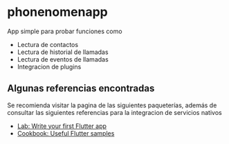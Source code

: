 # phonenomenapp

App simple para probar funciones como

- Lectura de contactos
- Lectura de historial de llamadas
- Lectura de eventos de llamadas
- Integracion de plugins

## Algunas referencias encontradas

Se recomienda visitar la pagina de las siguientes paqueterías, además de consultar las
siguientes referencias para la integracion de servicios nativos

- [Lab: Write your first Flutter app](https://flutter.dev/docs/get-started/codelab)
- [Cookbook: Useful Flutter samples](https://flutter.dev/docs/cookbook)
